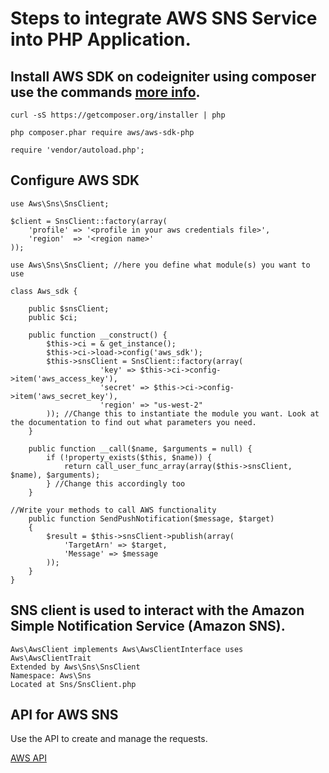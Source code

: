 # Steps to integrate AWS SNS Service into PHP Application.

## Install AWS SDK on codeigniter using composer use the commands [more info](https://docs.aws.amazon.com/aws-sdk-php/v3/guide/getting-started/installation.html).
 ```
 curl -sS https://getcomposer.org/installer | php
 ```
 ```
 php composer.phar require aws/aws-sdk-php
 ```
```
require 'vendor/autoload.php';
```

## Configure AWS SDK

```
use Aws\Sns\SnsClient;

$client = SnsClient::factory(array(
    'profile' => '<profile in your aws credentials file>',
    'region'  => '<region name>'
));
```

```
use Aws\Sns\SnsClient; //here you define what module(s) you want to use

class Aws_sdk {

    public $snsClient;
    public $ci;

    public function __construct() {
        $this->ci = & get_instance();
        $this->ci->load->config('aws_sdk');
        $this->snsClient = SnsClient::factory(array(
                    'key' => $this->ci->config->item('aws_access_key'),
                    'secret' => $this->ci->config->item('aws_secret_key'),
                    'region' => "us-west-2"
        )); //Change this to instantiate the module you want. Look at the documentation to find out what parameters you need. 
    }

    public function __call($name, $arguments = null) {
        if (!property_exists($this, $name)) {
            return call_user_func_array(array($this->snsClient, $name), $arguments);
        } //Change this accordingly too
    }

//Write your methods to call AWS functionality
    public function SendPushNotification($message, $target)
    {
        $result = $this->snsClient->publish(array(
            'TargetArn' => $target,
            'Message' => $message
        ));
    }
}
```

## SNS client is used to interact with the Amazon Simple Notification Service (Amazon SNS).

```
Aws\AwsClient implements Aws\AwsClientInterface uses Aws\AwsClientTrait
Extended by Aws\Sns\SnsClient
Namespace: Aws\Sns
Located at Sns/SnsClient.php
```

## API for AWS SNS

Use the API to create and manage the requests.

[AWS API](https://docs.aws.amazon.com/aws-sdk-php/v3/api/api-sns-2010-03-31.html#createtopic)